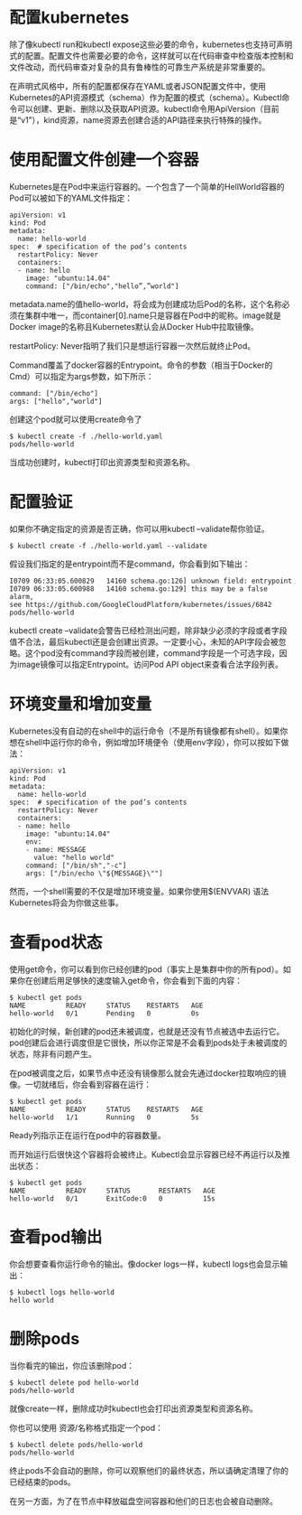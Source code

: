 
# 配置kubernetes


除了像kubectl run和kubectl expose这些必要的命令，kubernetes也支持可声明式的配置。配置文件也需要必要的命令，这样就可以在代码审查中检查版本控制和文件改动，而代码审查对复杂的具有鲁棒性的可靠生产系统是非常重要的。

在声明式风格中，所有的配置都保存在YAML或者JSON配置文件中，使用Kubernetes的API资源模式（schema）作为配置的模式（schema）。Kubectl命令可以创建、更新、删除以及获取API资源。kubectl命令用ApiVersion（目前是“v1”），kind资源，name资源去创建合适的API路径来执行特殊的操作。


# 使用配置文件创建一个容器

Kubernetes是在Pod中来运行容器的。一个包含了一个简单的HellWorld容器的Pod可以被如下的YAML文件指定：
```
apiVersion: v1
kind: Pod
metadata:
  name: hello-world
spec:  # specification of the pod’s contents
  restartPolicy: Never
  containers:
  - name: hello
    image: "ubuntu:14.04"
    command: ["/bin/echo","hello”,”world"]
```


metadata.name的值hello-world，将会成为创建成功后Pod的名称，这个名称必须在集群中唯一，而container[0].name只是容器在Pod中的昵称。image就是Docker image的名称且Kubernetes默认会从Docker Hub中拉取镜像。

restartPolicy: Never指明了我们只是想运行容器一次然后就终止Pod。

Command覆盖了docker容器的Entrypoint。命令的参数（相当于Docker的Cmd）可以指定为args参数，如下所示：

```
command: ["/bin/echo"]
args: ["hello","world"]
```
创建这个pod就可以使用create命令了

```
$ kubectl create -f ./hello-world.yaml
pods/hello-world
```
当成功创建时，kubectl打印出资源类型和资源名称。


# 配置验证

如果你不确定指定的资源是否正确，你可以用kubectl –validate帮你验证。
```
$ kubectl create -f ./hello-world.yaml --validate
```
假设我们指定的是entrypoint而不是command，你会看到如下输出：
```
I0709 06:33:05.600829   14160 schema.go:126] unknown field: entrypoint
I0709 06:33:05.600988   14160 schema.go:129] this may be a false alarm, 
see https://github.com/GoogleCloudPlatform/kubernetes/issues/6842
pods/hello-world
```
kubectl create –validate会警告已经检测出问题，除非缺少必须的字段或者字段值不合法，最后kubectl还是会创建出资源。一定要小心，未知的API字段会被忽略。这个pod没有command字段而被创建，command字段是一个可选字段，因为image镜像可以指定Entrypoint。访问Pod API object来查看合法字段列表。


# 环境变量和增加变量

Kubernetes没有自动的在shell中的运行命令（不是所有镜像都有shell）。如果你想在shell中运行你的命令，例如增加环境便令（使用env字段），你可以按如下做法：
```
apiVersion: v1
kind: Pod
metadata:
  name: hello-world
spec:  # specification of the pod’s contents
  restartPolicy: Never
  containers:
  - name: hello
    image: "ubuntu:14.04"
    env:
    - name: MESSAGE
      value: "hello world"
    command: ["/bin/sh","-c"]
    args: ["/bin/echo \"${MESSAGE}\""]

```
然而，一个shell需要的不仅是增加环境变量。如果你使用$(ENVVAR) 语法Kubernetes将会为你做这些事。

# 查看pod状态

使用get命令，你可以看到你已经创建的pod（事实上是集群中你的所有pod）。如果你在创建后用足够快的速度输入get命令，你会看到下面的内容：
```
$ kubectl get pods
NAME          READY     STATUS    RESTARTS   AGE
hello-world   0/1       Pending   0          0s

```
初始化的时候，新创建的pod还未被调度，也就是还没有节点被选中去运行它。pod创建后会进行调度但是它很快，所以你正常是不会看到pods处于未被调度的状态，除非有问题产生。

在pod被调度之后，如果节点中还没有镜像那么就会先通过docker拉取响应的镜像。一切就绪后，你会看到容器在运行：
```
$ kubectl get pods
NAME          READY     STATUS    RESTARTS   AGE
hello-world   1/1       Running   0          5s

```
Ready列指示正在运行在pod中的容器数量。

而开始运行后很快这个容器将会被终止。Kubectl会显示容器已经不再运行以及推出状态：
```
$ kubectl get pods
NAME          READY     STATUS       RESTARTS   AGE
hello-world   0/1       ExitCode:0   0          15s

```

# 查看pod输出

你会想要查看你运行命令的输出。像docker logs一样，kubectl logs也会显示输出：
```
$ kubectl logs hello-world
hello world

```

# 删除pods

当你看完的输出，你应该删除pod：
```
$ kubectl delete pod hello-world
pods/hello-world

```
就像create一样，删除成功时kubectl也会打印出资源类型和资源名称。

你也可以使用 资源/名称格式指定一个pod：
```
$ kubectl delete pods/hello-world
pods/hello-world

```
终止pods不会自动的删除，你可以观察他们的最终状态，所以请确定清理了你的已经结束的pods。

在另一方面，为了在节点中释放磁盘空间容器和他们的日志也会被自动删除。
